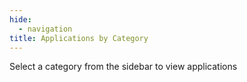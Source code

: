 ```yaml
---
hide:
  - navigation
title: Applications by Category
---
```


<div class="category-content">
  <div class="category-filter-message">Select a category from the sidebar to view applications</div>
  <div class="category-results" style="display: none;">
    <div class="category-cards"></div>
  </div>
</div>
